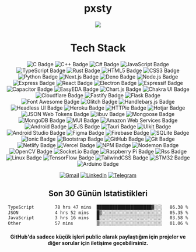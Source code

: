 
<div align="center">
  <h1>pxsty</h1>

<img src="https://komarev.com/ghpvc/?username=pxsty0&style=for-the-badge">

 
  <!--
  <img src="https://github-readme-stats.vercel.app/api?username=pxsty0&show_icons=true&hide=&count_private=true&title_color=0891b2&text_color=ffffff&icon_color=0891b2&bg_color=1c1917&hide_border=true&show_icons=true" height="200"> 

  <img src="https://github-readme-stats.vercel.app/api?username=pxsty0&show_icons=true&theme=dracula&hide_border=true" width="%100" height="150px" alt="stats" />
<img src="https://github-readme-stats.vercel.app/api/top-langs/?username=pxsty0&layout=compact&theme=dracula&hide_border=true" width="%100" height="150px" alt="stats" /> 
-->



# Tech Stack
![C Badge](https://img.shields.io/badge/c-%2300599C.svg?style=for-the-badge&logo=c&logoColor=white)
![C++ Badge](https://img.shields.io/badge/C%2B%2B-00599C?logo=cplusplus&logoColor=fff&style=for-the-badge)
![C# Badge](https://img.shields.io/badge/c%23-%23239120.svg?style=for-the-badge&logo=c-sharp&logoColor=white)
![JavaScript Badge](https://img.shields.io/badge/JavaScript-F7DF1E?logo=javascript&logoColor=000&style=for-the-badge)
![TypeScript Badge](https://img.shields.io/badge/TypeScript-3178C6?logo=typescript&logoColor=fff&style=for-the-badge)
![Rust Badge](https://img.shields.io/badge/rust-%23000000.svg?style=for-the-badge&logo=rust&logoColor=white)
![HTML5 Badge](https://img.shields.io/badge/HTML5-E34F26?logo=html5&logoColor=fff&style=for-the-badge)
![CSS3 Badge](https://img.shields.io/badge/css3-%231572B6.svg?style=for-the-badge&logo=css3&logoColor=white)
![Python Badge](https://img.shields.io/badge/python-3670A0?style=for-the-badge&logo=python&logoColor=ffdd54)
![Next.js Badge](https://img.shields.io/badge/Next.js-000?logo=nextdotjs&logoColor=fff&style=for-the-badge)
![Deno Badge](https://img.shields.io/badge/Deno-000?logo=deno&logoColor=fff&style=for-the-badge)
![Node.js Badge](https://img.shields.io/badge/Node.js-5FA04E?logo=nodedotjs&logoColor=fff&style=for-the-badge)
![Express Badge](https://img.shields.io/badge/Express-000?logo=express&logoColor=fff&style=for-the-badge)
![React Badge](https://img.shields.io/badge/React-61DAFB?logo=react&logoColor=000&style=for-the-badge)
![Electron Badge](https://img.shields.io/badge/Electron-47848F?logo=electron&logoColor=fff&style=for-the-badge)
![Espressif Badge](https://img.shields.io/badge/Espressif-E7352C?logo=espressif&logoColor=fff&style=for-the-badge)
![Capacitor Badge](https://img.shields.io/badge/Capacitor-119EFF?logo=capacitor&logoColor=fff&style=for-the-badge)
![EasyEDA Badge](https://img.shields.io/badge/EasyEDA-1765F6?logo=easyeda&logoColor=fff&style=for-the-badge)
![Chart.js Badge](https://img.shields.io/badge/Chart.js-FF6384?logo=chartdotjs&logoColor=fff&style=for-the-badge)
![Chakra UI Badge](https://img.shields.io/badge/Chakra%20UI-319795?logo=chakraui&logoColor=fff&style=for-the-badge)
![Cloudflare Badge](https://img.shields.io/badge/Cloudflare-F38020?logo=cloudflare&logoColor=fff&style=for-the-badge)
![Fastify Badge](https://img.shields.io/badge/Fastify-000?logo=fastify&logoColor=fff&style=for-the-badge)
![Flask Badge](https://img.shields.io/badge/Flask-000?logo=flask&logoColor=fff&style=for-the-badge)
![Font Awesome Badge](https://img.shields.io/badge/Font%20Awesome-538DD7?logo=fontawesome&logoColor=fff&style=for-the-badge)
![Glitch Badge](https://img.shields.io/badge/Glitch-33F?logo=glitch&logoColor=fff&style=for-the-badge)
![Handlebars.js Badge](https://img.shields.io/badge/Handlebars.js-000?logo=handlebarsdotjs&logoColor=fff&style=for-the-badge)
![Headless UI Badge](https://img.shields.io/badge/Headless%20UI-66E3FF?logo=headlessui&logoColor=000&style=for-the-badge)
![Heroku Badge](https://img.shields.io/badge/Heroku-430098?logo=heroku&logoColor=fff&style=for-the-badge)
![HTTPie Badge](https://img.shields.io/badge/HTTPie-73DC8C?logo=httpie&logoColor=000&style=for-the-badge)
![Hotjar Badge](https://img.shields.io/badge/Hotjar-FF3C00?logo=hotjar&logoColor=fff&style=for-the-badge)
![JSON Web Tokens Badge](https://img.shields.io/badge/JSON%20Web%20Tokens-000?logo=jsonwebtokens&logoColor=fff&style=for-the-badge)
![libuv Badge](https://img.shields.io/badge/libuv-403C3D?logo=libuv&logoColor=fff&style=for-the-badge)
![Mongoose Badge](https://img.shields.io/badge/Mongoose-800?logo=mongoose&logoColor=fff&style=for-the-badge)
![MongoDB Badge](https://img.shields.io/badge/MongoDB-47A248?logo=mongodb&logoColor=fff&style=for-the-badge)
![MUI Badge](https://img.shields.io/badge/MUI-007FFF?logo=mui&logoColor=fff&style=for-the-badge)
![Amazon Web Services Badge](https://img.shields.io/badge/Amazon%20Web%20Services-232F3E?logo=amazonwebservices&logoColor=fff&style=for-the-badge)
![Android Badge](https://img.shields.io/badge/Android-34A853?logo=android&logoColor=fff&style=for-the-badge)
![EJS Badge](https://img.shields.io/badge/EJS-B4CA65?logo=ejs&logoColor=fff&style=for-the-badge)
![Tauri Badge](https://img.shields.io/badge/Tauri-24C8D8?logo=tauri&logoColor=fff&style=for-the-badge)
![UIkit Badge](https://img.shields.io/badge/UIkit-2396F3?logo=uikit&logoColor=fff&style=for-the-badge)
![Android Studio Badge](https://img.shields.io/badge/Android%20Studio-3DDC84.svg?style=for-the-badge&logo=android-studio&logoColor=white)
![Figma Badge](https://img.shields.io/badge/figma-%23F24E1E.svg?style=for-the-badge&logo=figma&logoColor=white)
![Firebase Badge](https://img.shields.io/badge/firebase-%23039BE5.svg?style=for-the-badge&logo=firebase)
![SQLite Badge](https://img.shields.io/badge/sqlite-%2307405e.svg?style=for-the-badge&logo=sqlite&logoColor=white)
![Ionic Badge](https://img.shields.io/badge/Ionic-%233880FF.svg?style=for-the-badge&logo=Ionic&logoColor=white)
![Bootstrap Badge](https://img.shields.io/badge/bootstrap-%23563D7C.svg?style=for-the-badge&logo=bootstrap&logoColor=white)
![GitHub Badge](https://img.shields.io/badge/github-%23121011.svg?style=for-the-badge&logo=github&logoColor=white)
![Git Badge](https://img.shields.io/badge/git-%23F05033.svg?style=for-the-badge&logo=git&logoColor=white)
![Netlify Badge](https://img.shields.io/badge/netlify-%23000000.svg?style=for-the-badge&logo=netlify&logoColor=%2300C7B7)
![Vercel Badge](https://img.shields.io/badge/vercel-%23000000.svg?style=for-the-badge&logo=vercel&logoColor=white)
![NPM Badge](https://img.shields.io/badge/NPM-%23CB3837.svg?style=for-the-badge&logo=npm&logoColor=white)
![Nodemon Badge](https://img.shields.io/badge/NODEMON-%23323330.svg?style=for-the-badge&logo=nodemon&logoColor=%BBDEAD)
![OpenCV Badge](https://img.shields.io/badge/opencv-%23white.svg?style=for-the-badge&logo=opencv&logoColor=white)
![Socket.io Badge](https://img.shields.io/badge/Socket.io-010101?logo=socketdotio&logoColor=fff&style=for-the-badge)
![Raspberry Pi Badge](https://img.shields.io/badge/-RaspberryPi-C51A4A?style=for-the-badge&logo=Raspberry-Pi)
![Rss Badge](https://img.shields.io/badge/rss-F88900?style=for-the-badge&logo=rss&logoColor=white)
![Linux Badge](https://img.shields.io/badge/Linux-FCC624?style=for-the-badge&logo=linux&logoColor=black)
![TensorFlow Badge](https://img.shields.io/badge/TensorFlow-%23FF6F00.svg?style=for-the-badge&logo=TensorFlow&logoColor=white)
![TailwindCSS Badge](https://img.shields.io/badge/tailwindcss-%2338B2AC.svg?style=for-the-badge&logo=tailwind-css&logoColor=white)
![STM32 Badge](https://img.shields.io/badge/-STM32-03234B?style=for-the-badge&logo=STMicroelectronics&logoColor=white)
![Arduino Badge](https://img.shields.io/badge/-Arduino-00979D?style=for-the-badge&logo=Arduino&logoColor=white)
<!--
# GitHub Stats
<table align="center" border="0" cellpadding="0" cellspacing="0">
  <thead>
    <tr>
      <td>
        <img
          src="https://github-readme-stats.vercel.app/api?username=pxsty0&show_icons=true&locale=en&theme=tokyonight&count_private=true"
          alt="GitHub Stats"
        />
      </td>
      <td>
        <img
          src="https://streak-stats.demolab.com/?user=pxsty0&theme=tokyonight&count_private=true"
          alt="GitHub Stats"
        />
      </td>
    </tr>
  </thead>
</table> -->

[![Gmail](https://img.shields.io/badge/Gmail-D14836?style=for-the-badge&logo=gmail&logoColor=white)](mailto:pxsty@pxserv.net) [![LinkedIn](https://img.shields.io/badge/linkedin-%230077B5.svg?style=for-the-badge&logo=linkedin&logoColor=white)](https://www.linkedin.com/in/mustafakok0/) [![Telegram](https://img.shields.io/badge/Telegram-2CA5E0?style=for-the-badge&logo=telegram&logoColor=white)](https://t.me/pxsty)

## Son 30 Günün Istatistikleri

<!--START_SECTION:wakax-->

```txt
TypeScript        78 hrs 47 mins  █████████████████████▓░░░   86.38 %
JSON              4 hrs 52 mins   █▒░░░░░░░░░░░░░░░░░░░░░░░   05.35 %
JavaScript        3 hrs 16 mins   █░░░░░░░░░░░░░░░░░░░░░░░░   03.58 %
Other             57 mins         ▒░░░░░░░░░░░░░░░░░░░░░░░░   01.06 %
```

<!--END_SECTION:wakax-->
<!-- okul açıldı artık okadar kod yazamicam gibi :/ -->

   <h4>GitHub'da sadece küçük işleri public olarak paylaştığım için projeler ve diğer sorular için iletişime geçebilirsiniz.</h4>
</div>
